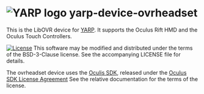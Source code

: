 ![YARP logo](https://raw.githubusercontent.com/robotology/yarp/master/doc/images/yarp-robot-24.png "yarp-device-ovrheadset")
yarp-device-ovrheadset
======================

This is the LibOVR device for [YARP](https://www.yarp.it/).
It supports the Oculus Rift HMD and the Oculus Touch Controllers.

[![License](https://img.shields.io/badge/license-BSD-3-Clause%20%2B%20others-19c2d8.svg)](https://github.com/robotology/yarp/blob/master/LICENSE)
This software may be modified and distributed under the terms of the
BSD-3-Clause license. See the accompanying LICENSE file for details.

The ovrheadset device uses the
[Oculis SDK](https://developer.oculus.com/downloads/package/oculus-sdk-for-windows/),
released under the
[Oculus SDK License Agreement](https://developer.oculus.com/licenses/)
See the relative documentation for the terms of the license.
